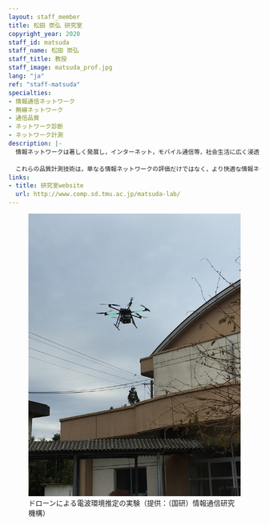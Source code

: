 ```yaml
---
layout: staff_member
title: 松田 崇弘 研究室
copyright_year: 2020
staff_id: matsuda
staff_name: 松田 崇弘
staff_title: 教授
staff_image: matsuda_prof.jpg
lang: "ja"
ref: "staff-matsuda"
specialties:
- 情報通信ネットワーク
- 無線ネットワーク
- 通信品質
- ネットワーク診断
- ネットワーク計測
description: |-
  情報ネットワークは著しく発展し，インターネット，モバイル通信等，社会生活に広く浸透しているだけでなく，センサによる環境・生体情報の収集，無人飛行機（ドローン）からの情報収集等，様々な応用分野に対しても不可欠な技術となっています．情報ネットワークは，ソフトウェアからハードウェアまで様々な要素の融合技術であり，その良し悪しを評価するための品質には，サービスに対するユーザの満足度・体感品質や，信号が伝送される伝搬路の品質まで多くの種類が存在します．私はこのような多様かつ複雑な情報ネットワークの品質評価と計測技術について研究をしています．大規模あるいは複雑な情報ネットワークでは，多くの場合品質評価するための指標を測ることができません．そこで，直接計測することができる情報ネットワークの性質から，機械学習や信号処理の最新の理論を駆使し，品質を高精度に推定するための技術について研究を行っています．

  これらの品質計測技術は，単なる情報ネットワークの評価だけではなく，より快適な情報ネットワークサービスを提供するための技術として発展させることができます．例えば，モバイルネットワークの品質は，スマートフォンやタブレット等のモバイル端末を使っているユーザがどの場所にどれだけ存在するかに依存するため，より快適なサービスを受けるための情報としてユーザに還元することができます．また，ドローンによる電波環境推定は，将来ドローンによる情報伝達が頻繁に行われるようになった場合にドローン間の干渉を回避するための情報として用いることができます． 　以上のような研究を様々な大学・企業・研究機関とも連携しながら進めています．
links:
- title: 研究室website
  url: http://www.comp.sd.tmu.ac.jp/matsuda-lab/
---
```


<figure class="center w70">
  <img src="/image/matsuda_01.jpg" alt="">
  <figcaption>ドローンによる電波環境推定の実験（提供：（国研）情報通信研究機構）</figcaption>
</figure>

